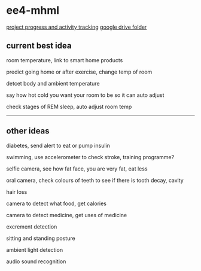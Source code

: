 # ee4-mhml
[project progress and activity tracking](https://github.com/jeremych1000/ee4-mhml/projects/1)
[google drive folder](https://drive.google.com/drive/folders/0B-5OPn6ItLXTMkJGVUJ4NVd1cWc)

## current best idea
room temperature, link to smart home products

predict going home or after exercise, change temp of room

detcet body and ambient temperature

say how hot cold you want your room to be so it can auto adjust

check stages of REM sleep, auto adjust room temp

---

## other ideas

diabetes, send alert to eat or pump insulin

swimming, use accelerometer to check stroke, training programme?

selfie camera, see how fat face, you are very fat, eat less

oral camera, check colours of teeth to see if there is tooth decay, cavity

hair loss

camera to detect what food, get calories

camera to detect medicine, get uses of medicine

excrement detection

sitting and standing posture

ambient light detection

audio sound recognition
